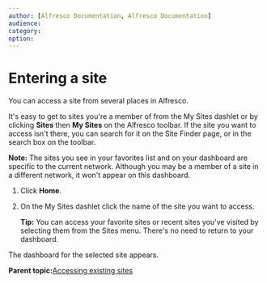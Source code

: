 ```yaml
---
author: [Alfresco Documentation, Alfresco Documentation]
audience: 
category: 
option: 
---
```


# Entering a site

You can access a site from several places in Alfresco.

It's easy to get to sites you're a member of from the My Sites dashlet or by clicking **Sites** then **My Sites** on the Alfresco toolbar. If the site you want to access isn't there, you can search for it on the Site Finder page, or in the search box on the toolbar.

**Note:** The sites you see in your favorites list and on your dashboard are specific to the current network. Although you may be a member of a site in a different network, it won't appear on this dashboard.

1.  Click **Home**.

2.  On the My Sites dashlet click the name of the site you want to access.

    **Tip:** You can access your favorite sites or recent sites you've visited by selecting them from the Sites menu. There's no need to return to your dashboard.


The dashboard for the selected site appears.

**Parent topic:**[Accessing existing sites](../concepts/site-existing.md)

